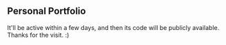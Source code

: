 ## Personal Portfolio
It'll be active within a few days, and then its code will be publicly available.
Thanks for the visit. :)
